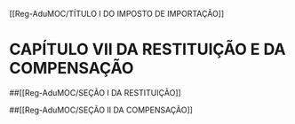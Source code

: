 [[Reg-AduMOC/TÍTULO I DO IMPOSTO DE IMPORTAÇÃO]]

# CAPÍTULO VII DA RESTITUIÇÃO E DA COMPENSAÇÃO
##[[Reg-AduMOC/SEÇÃO I DA RESTITUIÇÃO]]

##[[Reg-AduMOC/SEÇÃO II DA COMPENSAÇÃO]]